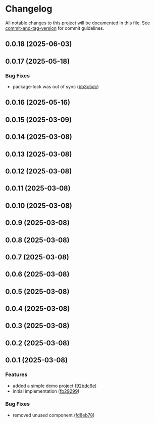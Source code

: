 # Changelog

All notable changes to this project will be documented in this file. See [commit-and-tag-version](https://github.com/absolute-version/commit-and-tag-version) for commit guidelines.

## 0.0.18 (2025-06-03)

## 0.0.17 (2025-05-18)


### Bug Fixes

* package-lock was out of sync ([bb3c5dc](https://github.com/bytelabs-co/ngx-tabler-icons/commit/bb3c5dc5c644f9c23695c8380d78405a9ef088fc))

## 0.0.16 (2025-05-16)

## 0.0.15 (2025-03-09)

## 0.0.14 (2025-03-08)

## 0.0.13 (2025-03-08)

## 0.0.12 (2025-03-08)

## 0.0.11 (2025-03-08)

## 0.0.10 (2025-03-08)

## 0.0.9 (2025-03-08)

## 0.0.8 (2025-03-08)

## 0.0.7 (2025-03-08)

## 0.0.6 (2025-03-08)

## 0.0.5 (2025-03-08)

## 0.0.4 (2025-03-08)

## 0.0.3 (2025-03-08)

## 0.0.2 (2025-03-08)

## 0.0.1 (2025-03-08)


### Features

* added a simple demo project ([92bdc6e](https://github.com/bytelabs-co/ngx-tabler-icons/commit/92bdc6ed551b350f9d2c1174e2de1990c161a6d6))
* initial implementation ([fb29299](https://github.com/bytelabs-co/ngx-tabler-icons/commit/fb292992c7090eec421770dcaa290e5d2128ee42))


### Bug Fixes

* removed unused component ([fd8eb78](https://github.com/bytelabs-co/ngx-tabler-icons/commit/fd8eb78ebabd913505f5728e114a5f133d7e21a1))
